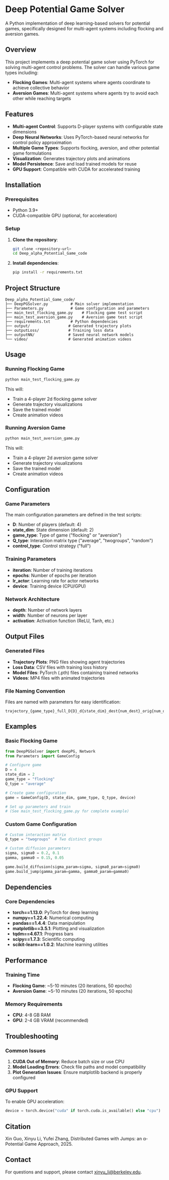 # Deep Potential Game Solver

A Python implementation of deep learning-based solvers for potential games, specifically designed for multi-agent systems including flocking and aversion games.

## Overview

This project implements a deep potential game solver using PyTorch for solving multi-agent control problems. The solver can handle various game types including:

- **Flocking Games**: Multi-agent systems where agents coordinate to achieve collective behavior
- **Aversion Games**: Multi-agent systems where agents try to avoid each other while reaching targets

## Features

- **Multi-agent Control**: Supports D-player systems with configurable state dimensions
- **Deep Neural Networks**: Uses PyTorch-based neural networks for control policy approximation
- **Multiple Game Types**: Supports flocking, aversion, and other potential game formulations
- **Visualization**: Generates trajectory plots and animations
- **Model Persistence**: Save and load trained models for reuse
- **GPU Support**: Compatible with CUDA for accelerated training

## Installation

### Prerequisites

- Python 3.9+
- CUDA-compatible GPU (optional, for acceleration)

### Setup

1. **Clone the repository**:
   ```bash
   git clone <repository-url>
   cd Deep_alpha_Potential_Game_code
   ```

2. **Install dependencies**:
   ```bash
   pip install -r requirements.txt
   ```

## Project Structure

```
Deep_alpha_Potential_Game_code/
├── DeepPGSolver.py          # Main solver implementation
├── Parameters.py            # Game configuration and parameters
├── main_test_flocking_game.py    # Flocking game test script
├── main_test_aversion_game.py    # Aversion game test script
├── requirements.txt         # Python dependencies
├── output/                 # Generated trajectory plots
├── outputLoss/             # Training loss data
├── outputNN/               # Saved neural network models
└── video/                  # Generated animation videos
```

## Usage

### Running Flocking Game

```bash
python main_test_flocking_game.py
```

This will:
- Train a 4-player 2d flocking game solver
- Generate trajectory visualizations
- Save the trained model
- Create animation videos

### Running Aversion Game

```bash
python main_test_aversion_game.py
```

This will:
- Train a 4-player 2d aversion game solver
- Generate trajectory visualizations
- Save the trained model
- Create animation videos

## Configuration

### Game Parameters

The main configuration parameters are defined in the test scripts:

- **D**: Number of players (default: 4)
- **state_dim**: State dimension (default: 2)
- **game_type**: Type of game ("flocking" or "aversion")
- **Q_type**: Interaction matrix type ("average", "twogroups", "random")
- **control_type**: Control strategy ("full")

### Training Parameters

- **iteration**: Number of training iterations
- **epochs**: Number of epochs per iteration
- **lr_actor**: Learning rate for actor networks
- **device**: Training device (CPU/GPU)

### Network Architecture

- **depth**: Number of network layers
- **width**: Number of neurons per layer
- **activation**: Activation function (ReLU, Tanh, etc.)

## Output Files

### Generated Files

- **Trajectory Plots**: PNG files showing agent trajectories
- **Loss Data**: CSV files with training loss history
- **Model Files**: PyTorch (.pth) files containing trained networks
- **Videos**: MP4 files with animated trajectories

### File Naming Convention

Files are named with parameters for easy identification:
```
trajectory_{game_type}_full_D{D}_d{state_dim}_dest{num_dest}_orig{num_orig}_{Q_type}_fiu{fi_param_u}_fix{fi_param_x}_gi{gi_param}_Depth{depth}sigma{sigma}_sigma0{sigma0}_gamma{gamma}_gamma0{gamma0}
```

## Examples

### Basic Flocking Game

```python
from DeepPGSolver import deepPG, Network
from Parameters import GameConfig

# Configure game
D = 4
state_dim = 2
game_type = "flocking"
Q_type = "average"

# Create game configuration
game = GameConfig(D, state_dim, game_type, Q_type, device)

# Set up parameters and train
# (See main_test_flocking_game.py for complete example)
```

### Custom Game Configuration

```python
# Custom interaction matrix
Q_type = "twogroups"  # Two distinct groups

# Custom diffusion parameters
sigma, sigma0 = 0.2, 0.1
gamma, gamma0 = 0.15, 0.05

game.build_diffusion(sigma_param=sigma, sigma0_param=sigma0)
game.build_jump(gamma_param=gamma, gamma0_param=gamma0)
```

## Dependencies

### Core Dependencies

- **torch==1.13.0**: PyTorch for deep learning
- **numpy==1.22.4**: Numerical computing
- **pandas==1.4.4**: Data manipulation
- **matplotlib==3.5.1**: Plotting and visualization
- **tqdm==4.67.1**: Progress bars
- **scipy==1.7.3**: Scientific computing
- **scikit-learn==1.0.2**: Machine learning utilities

## Performance

### Training Time

- **Flocking Game**: ~5-10 minutes (20 iterations, 50 epochs)
- **Aversion Game**: ~5-10 minutes (20 iterations, 50 epochs)

### Memory Requirements

- **CPU**: 4-8 GB RAM
- **GPU**: 2-4 GB VRAM (recommended)

## Troubleshooting

### Common Issues

1. **CUDA Out of Memory**: Reduce batch size or use CPU
2. **Model Loading Errors**: Check file paths and model compatibility
3. **Plot Generation Issues**: Ensure matplotlib backend is properly configured

### GPU Support

To enable GPU acceleration:
```python
device = torch.device("cuda" if torch.cuda.is_available() else "cpu")
```



## Citation

Xin Guo, Xinyu Li, Yufei Zhang, Distributed Games with Jumps: an α-Potential Game Approach, 2025.

## Contact

For questions and support, please contact xinyu_li@berkeley.edu. 